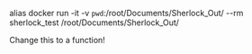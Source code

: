 alias docker run -it -v `pwd`:/root/Documents/Sherlock_Out/ --rm sherlock_test /root/Documents/Sherlock_Out/

Change this to a function!